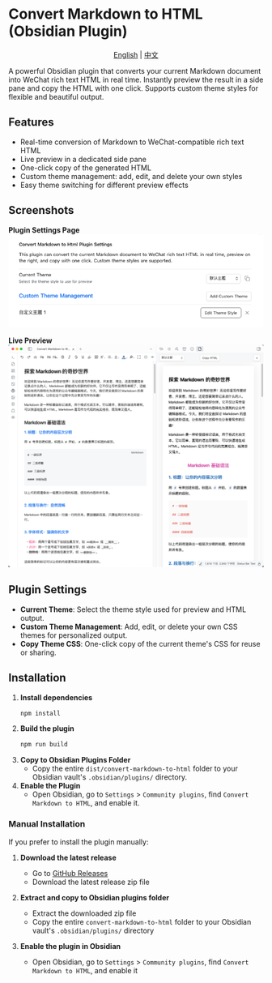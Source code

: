 # Convert Markdown to HTML (Obsidian Plugin)

<p align="center">
<a href="README.md">English</a> | <a href="README_CN.md">中文</a>
</p>

A powerful Obsidian plugin that converts your current Markdown document into WeChat rich text HTML in real time. Instantly preview the result in a side pane and copy the HTML with one click. Supports custom theme styles for flexible and beautiful output.

## Features
- Real-time conversion of Markdown to WeChat-compatible rich text HTML
- Live preview in a dedicated side pane
- One-click copy of the generated HTML
- Custom theme management: add, edit, and delete your own styles
- Easy theme switching for different preview effects

## Screenshots

**Plugin Settings Page**  
![Plugin Settings](assets/settings.png)

**Live Preview**  
![Live Preview](assets/preview.png)

## Plugin Settings
- **Current Theme**: Select the theme style used for preview and HTML output.
- **Custom Theme Management**: Add, edit, or delete your own CSS themes for personalized output.
- **Copy Theme CSS**: One-click copy of the current theme's CSS for reuse or sharing.

## Installation

1. **Install dependencies**
   ```sh
   npm install
   ```
2. **Build the plugin**
   ```sh
   npm run build
   ```
3. **Copy to Obsidian Plugins Folder**
   - Copy the entire `dist/convert-markdown-to-html` folder to your Obsidian vault's `.obsidian/plugins/` directory.
4. **Enable the Plugin**
   - Open Obsidian, go to `Settings` > `Community plugins`, find `Convert Markdown to HTML`, and enable it.

### Manual Installation

If you prefer to install the plugin manually:

1. **Download the latest release**
   - Go to [GitHub Releases](https://github.com/imhaiqiao/convert-markdown-to-html/releases)
   - Download the latest release zip file

2. **Extract and copy to Obsidian plugins folder**
   - Extract the downloaded zip file
   - Copy the entire `convert-markdown-to-html` folder to your Obsidian vault's `.obsidian/plugins/` directory

3. **Enable the plugin in Obsidian**
   - Open Obsidian, go to `Settings` > `Community plugins`, find `Convert Markdown to HTML`, and enable it
